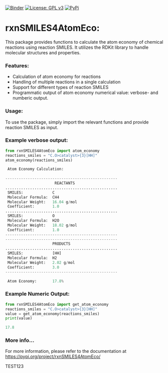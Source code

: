 
[![Binder](https://mybinder.org/badge_logo.svg)](https://mybinder.org/v2/gh/sgiani95/rxnSMILES4AtomEco_acs.jchemed/HEAD) [![License: GPL v3](https://img.shields.io/badge/License-GPLv3-green.svg)](https://www.gnu.org/licenses/gpl-3.0) [![PyPi](https://img.shields.io/badge/pypi-v.2025.03.04-orange)](https://pypi.org/project/rxnSMILES4AtomEco/) 

# rxnSMILES4AtomEco:

This package provides functions to calculate the atom economy of chemical reactions using reaction SMILES.
It utilizes the RDKit library to handle molecular structures and properties.

### Features:
- Calculation of atom economy for reactions
- Handling of multiple reactions in a single calculation
- Support for different types of reaction SMILES
- Programmatic output of atom economy numerical value: verbose- and numberic output.
    
### Usage:
To use the package, simply import the relevant functions and provide reaction SMILES as input.
    
### Example verbose output:

```python
from rxnSMILES4AtomEco import atom_economy
reactions_smiles = "C.O>catalyst>{3}[HH]"
atom_economy(reactions_smiles)

 Atom Economy Calculation:
 
--------------------------------------------------
                      REACTANTS
..................................................
 SMILES:             C
 Molecular Formula:  CH4
 Molecular Weight:   16.04 g/mol
 Coefficient:        1.0
..................................................
 SMILES:             O
 Molecular Formula:  H2O
 Molecular Weight:   18.02 g/mol
 Coefficient:        1.0
--------------------------------------------------
--------------------------------------------------
                     PRODUCTS
..................................................
 SMILES:             [HH]
 Molecular Formula:  H2
 Molecular Weight:   2.02 g/mol
 Coefficient:        3.0
--------------------------------------------------

 Atom Economy:       17.8%
```

### Example Numeric Output:

```python  
from rxnSMILES4AtomEco import get_atom_economy
reactions_smiles = "C.O>catalyst>{3}[HH]"
value = get_atom_economy(reactions_smiles)
print(value)

17.8
```

### More info...
For more information, please refer to the documentation at https://pypi.org/project/rxnSMILES4AtomEco/

TEST123